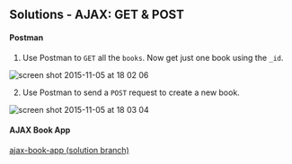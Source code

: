 ## Solutions - AJAX: GET & POST


#### Postman

1. Use Postman to `GET` all the `books`. Now get just one book using the `_id`.

  ![screen shot 2015-11-05 at 18 02 06](https://cloud.githubusercontent.com/assets/7833470/10987367/84e1849a-83e7-11e5-862b-5d03d0b119f1.png)

2. Use Postman to send a `POST` request to create a new book.

  ![screen shot 2015-11-05 at 18 03 04](https://cloud.githubusercontent.com/assets/7833470/10987366/84cefd3e-83e7-11e5-85be-19832324f1ca.png)

#### AJAX Book App

<a href="https://github.com/sf-wdi-25/ajax-book-app/tree/solution" target="_blank">ajax-book-app (solution branch)</a>
